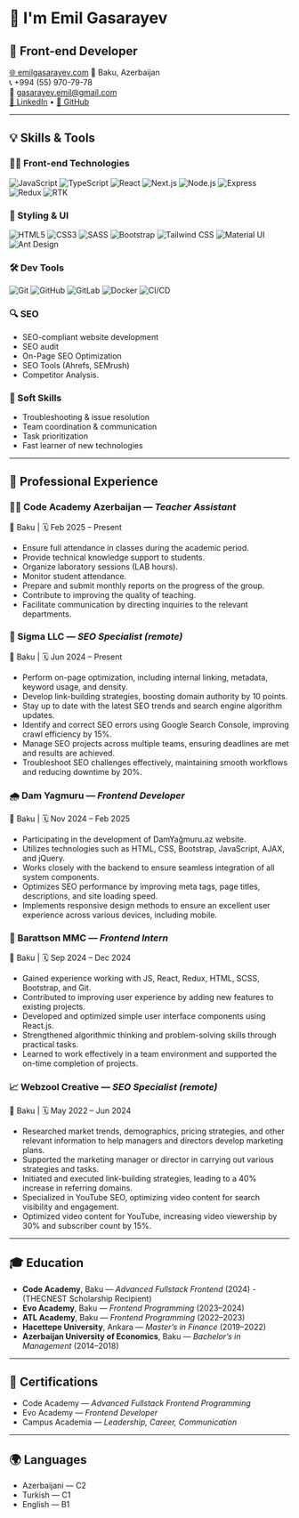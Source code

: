 # 👋 I'm Emil Gasarayev

## 🚀 Front-end Developer
[🌐 emilgasarayev.com](https://emilgasarayev.com)
📍 Baku, Azerbaijan  
📞 +994 (55) 970-79-78  
📧 gasarayev.emil@gmail.com  
[💼 LinkedIn]([https://linkedin.com/in/emilgasarayev](https://www.linkedin.com/in/emil-gasarayev-b14747223/)) • [🐙 GitHub](https://github.com/Gasarayev)

---

## 💡 Skills & Tools

### 👨‍💻 Front-end Technologies
![JavaScript](https://img.shields.io/badge/-JavaScript-F7DF1E?style=flat-square&logo=javascript&logoColor=black)
![TypeScript](https://img.shields.io/badge/-TypeScript-3178C6?style=flat-square&logo=typescript&logoColor=white)
![React](https://img.shields.io/badge/-React-61DAFB?style=flat-square&logo=react&logoColor=black)
![Next.js](https://img.shields.io/badge/-Next.js-000000?style=flat-square&logo=nextdotjs&logoColor=white)
![Node.js](https://img.shields.io/badge/-Node.js-339933?style=flat-square&logo=nodedotjs&logoColor=white)
![Express](https://img.shields.io/badge/-Express.js-000000?style=flat-square&logo=express&logoColor=white)
![Redux](https://img.shields.io/badge/-Redux-764ABC?style=flat-square&logo=redux&logoColor=white)
![RTK](https://img.shields.io/badge/-Redux_Toolkit-764ABC?style=flat-square&logo=redux&logoColor=white)

### 🎨 Styling & UI
![HTML5](https://img.shields.io/badge/-HTML5-E34F26?style=flat-square&logo=html5&logoColor=white)
![CSS3](https://img.shields.io/badge/-CSS3-1572B6?style=flat-square&logo=css3&logoColor=white)
![SASS](https://img.shields.io/badge/-SASS-CC6699?style=flat-square&logo=sass&logoColor=white)
![Bootstrap](https://img.shields.io/badge/-Bootstrap-7952B3?style=flat-square&logo=bootstrap&logoColor=white)
![Tailwind CSS](https://img.shields.io/badge/-Tailwind_CSS-38B2AC?style=flat-square&logo=tailwind-css&logoColor=white)
![Material UI](https://img.shields.io/badge/-Material_UI-0081CB?style=flat-square&logo=mui&logoColor=white)
![Ant Design](https://img.shields.io/badge/-Ant_Design-0170FE?style=flat-square&logo=ant-design&logoColor=white)

### 🛠 Dev Tools
![Git](https://img.shields.io/badge/-Git-F05032?style=flat-square&logo=git&logoColor=white)
![GitHub](https://img.shields.io/badge/-GitHub-181717?style=flat-square&logo=github&logoColor=white)
![GitLab](https://img.shields.io/badge/-GitLab-FC6D26?style=flat-square&logo=gitlab&logoColor=white)
![Docker](https://img.shields.io/badge/-Docker-2496ED?style=flat-square&logo=docker&logoColor=white)
![CI/CD](https://img.shields.io/badge/-CI/CD-0A0A0A?style=flat-square&logo=githubactions&logoColor=white)

### 🔍 SEO
- SEO-compliant website development
- SEO audit
- On-Page SEO Optimization
- SEO Tools (Ahrefs, SEMrush)
- Competitor Analysis.

### 🧠 Soft Skills
- Troubleshooting & issue resolution
- Team coordination & communication
- Task prioritization
- Fast learner of new technologies

---

## 💼 Professional Experience

### 👨‍🏫 Code Academy Azerbaijan — *Teacher Assistant*  
📍 Baku | 🗓️ Feb 2025 – Present
- Ensure full attendance in classes during the academic period.
- Provide technical knowledge support to students.
- Organize laboratory sessions (LAB hours).
- Monitor student attendance.
- Prepare and submit monthly reports on the progress of the group.
- Contribute to improving the quality of teaching.
- Facilitate communication by directing inquiries to the relevant departments.


### 🧠 Sigma LLC — *SEO Specialist (remote)*  
📍 Baku | 🗓️ Jun 2024 – Present
- Perform on-page optimization, including internal linking, metadata, keyword usage, and density.
- Develop link-building strategies, boosting domain authority by 10 points.
- Stay up to date with the latest SEO trends and search engine algorithm updates.
- Identify and correct SEO errors using Google Search Console, improving crawl efficiency by 15%.
- Manage SEO projects across multiple teams, ensuring deadlines are met and results are achieved.
- Troubleshoot SEO challenges effectively, maintaining smooth workflows and reducing downtime by
20%.

### 🌧️ Dam Yagmuru — *Frontend Developer*  
📍 Baku | 🗓️ Nov 2024 – Feb 2025
- Participating in the development of DamYağmuru.az website.
- Utilizes technologies such as HTML, CSS, Bootstrap, JavaScript, AJAX, and jQuery.
- Works closely with the backend to ensure seamless integration of all system components.
- Optimizes SEO performance by improving meta tags, page titles, descriptions, and site loading
speed.
- Implements responsive design methods to ensure an excellent user experience across various
devices, including mobile.

### 🧪 Barattson MMC — *Frontend Intern*  
📍 Baku | 🗓️ Sep 2024 – Dec 2024
- Gained experience working with JS, React, Redux, HTML, SCSS, Bootstrap, and Git.
- Contributed to improving user experience by adding new features to existing projects.
- Developed and optimized simple user interface components using React.js.
- Strengthened algorithmic thinking and problem-solving skills through practical tasks.
- Learned to work effectively in a team environment and supported the on-time completion of
projects.


### 📈 Webzool Creative — *SEO Specialist (remote)*  
📍 Baku | 🗓️ May 2022 – Jun 2024
- Researched market trends, demographics, pricing strategies, and other relevant information to help
managers and directors develop marketing plans.
- Supported the marketing manager or director in carrying out various strategies and tasks.
- Initiated and executed link-building strategies, leading to a 40% increase in referring domains.
- Specialized in YouTube SEO, optimizing video content for search visibility and engagement.
- Optimized video content for YouTube, increasing video viewership by 30% and subscriber count by
15%.

---

## 🎓 Education
- **Code Academy**, Baku — *Advanced Fullstack Frontend* (2024) - (THECNEST Scholarship Recipient)
- **Evo Academy**, Baku — *Frontend Programming* (2023–2024)
- **ATL Academy**, Baku — *Frontend Programming* (2022–2023)
- **Hacettepe University**, Ankara — *Master’s in Finance* (2019–2022)
- **Azerbaijan University of Economics**, Baku — *Bachelor’s in Management* (2014–2018)

---

## 📜 Certifications
- Code Academy — *Advanced Fullstack Frontend Programming*
- Evo Academy — *Frontend Developer*
- Campus Academia — *Leadership, Career, Communication*

---

## 🌍 Languages
- Azerbaijani — C2
- Turkish — C1
- English — B1
